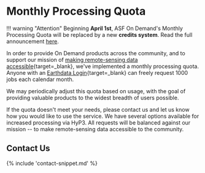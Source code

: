 # Monthly Processing Quota

!!! warning "Attention"
    Beginning **April 1st**, ASF On Demand's Monthly Processing Quota
    will be replaced by a new **credits system**.
    Read the full announcement [here](/using/credits).


In order to provide On Demand products across the community, and to support our mission of
[making remote-sensing data accessible](https://asf.alaska.edu/about-asf/ "https://asf.alaska.edu/about-asf/" ){target=_blank},
we've implemented a monthly processing quota. Anyone with an [Earthdata Login](https://urs.earthdata.nasa.gov/home "https://urs.earthdata.nasa.gov/home" ){target=_blank}
can freely request 1000 jobs each calendar month.

We may periodically adjust this quota based on usage, with the goal of
providing valuable products to the widest breadth of users possible.

If the quota doesn't meet your needs, please contact us and let us know how you
would like to use the service. We have several options available for increased
processing via HyP3. All requests will be balanced against our mission -- to make
remote-sensing data accessible to the community.

## Contact Us

{% include 'contact-snippet.md' %}
